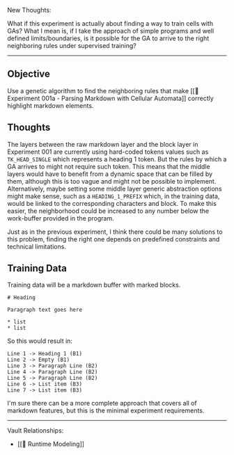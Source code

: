 New Thoughts:

What if this experiment is actually about finding a way to train cells with GAs? What I mean is, if I take the approach of simple programs and well defined limits/boundaries, is it possible for the GA to arrive to the right neighboring rules under supervised training?

---

## Objective

Use a genetic algorithm to find the neighboring rules that make [[🔬 Experiment 001a - Parsing Markdown with Cellular Automata]] correctly highlight markdown elements.

## Thoughts

The layers between the raw markdown layer and the block layer in Experiment 001 are currently using hard-coded tokens values such as `TK_HEAD_SINGLE` which represents a heading 1 token. But the rules by which a GA arrives to might not require such token. This means that the middle layers would have to benefit from a dynamic space that can be filled by them, although this is too vague and might not be possible to implement. Alternatively, maybe setting some middle layer generic abstraction options might make sense, such as a `HEADING_1_PREFIX` which, in the training data, would be linked to the corresponding characters and block. To make this easier, the neighborhood could be increased to any number below the work-buffer provided in the program.

Just as in the previous experiment, I think there could be many solutions to this problem, finding the right one depends on predefined constraints and technical limitations.


## Training Data

Training data will be a markdown buffer with marked blocks.

```
# Heading

Paragraph text goes here

* list
* list

```

So this would result in:
```
Line 1 -> Heading 1 (B1)
Line 2 -> Empty (B1)
Line 3 -> Paragraph Line (B2)
Line 4 -> Paragraph Line (B2)
Line 5 -> Paragraph Line (B2)
Line 6 -> List item (B3)
Line 7 -> List item (B3)
```

I'm sure there can be a more complete approach that covers all of markdown features, but this is the minimal experiment requirements.

---

Vault Relationships:

- [[🧩 Runtime Modeling]]